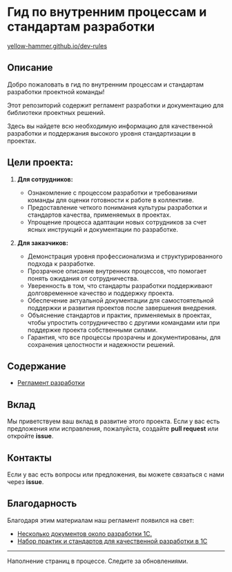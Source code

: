 # Гид по внутренним процессам и стандартам разработки

[yellow-hammer.github.io/dev-rules](https://yellow-hammer.github.io/dev-rules/)

## Описание

Добро пожаловать в гид по внутренним процессам и стандартам разработки проектной команды!

Этот репозиторий содержит регламент разработки и документацию для библиотеки проектных решений.

Здесь вы найдете всю необходимую информацию для качественной разработки и поддержания высокого уровня стандартизации в проектах.

## Цели проекта:

1. **Для сотрудников:**
   - Ознакомление с процессом разработки и требованиями команды для оценки готовности к работе в коллективе.
   - Предоставление четкого понимания культуры разработки и стандартов качества, применяемых в проектах.
   - Упрощение процесса адаптации новых сотрудников за счет ясных инструкций и документации по разработке.

2. **Для заказчиков:**
   - Демонстрация уровня профессионализма и структурированного подхода к разработке.
   - Прозрачное описание внутренних процессов, что помогает понять ожидания от сотрудничества.
   - Уверенность в том, что стандарты разработки поддерживают долговременное качество и поддержку проекта.
   - Обеспечение актуальной документации для самостоятельной поддержки и развития проектов после завершения внедрения.
   - Объяснение стандартов и практик, применяемых в проектах, чтобы упростить сотрудничество с другими командами или при поддержке проекта собственными силами.
   - Гарантия, что все процессы прозрачны и документированы, для сохранения целостности и надежности решений.

## Содержание

- [Регламент разработки](https://yellow-hammer.github.io/dev-rules/regulations/intro.md)

## Вклад

Мы приветствуем ваш вклад в развитие этого проекта. Если у вас есть предложения или исправления, пожалуйста, создайте **pull request** или откройте **issue**.

## Контакты

Если у вас есть вопросы или предложения, вы можете связаться с нами через **issue**.

## Благодарность

Благодаря этим материалам наш регламент появился на свет:

- [Несколько документов около разработки 1С.](https://github.com/arkuznetsov/some1cdocs)
- [Набор практик и стандартов для качественной разработки в 1С](https://github.com/Razdolie/dev-rules)

---
Наполнение страниц в процессе. Следите за обновлениями.
